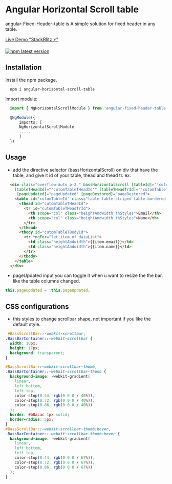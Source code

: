 # Angular Horizontal Scroll table

angular-Fixed-Header-table is A simple solution for fixed header in any table.



[Live Demo "StackBlitz ⚡️"](https://stackblitz.com/edit/angular-ivy-4pgi6r)


<a href="https://www.npmjs.com/package/angular-horizontal-scroll-table"><img src="https://img.shields.io/badge/npm-v1.0.0-blue" alt="npm latest version" ></a>


## Installation

Install the npm package.
```
  npm i angular-horizontal-scroll-table
```
Import module:
```ts
  import { NgHorizontalScrollModule } from 'angular-fixed-header-table';

  @NgModule({
      imports: [
      NgHorizontalScrollModule
      .....
      ]
  })
```


## Usage

- add the directive selector (bassHorizontalScroll) on div that have the table, and give it id of your table, thead and thead tr.
  ex:
```html
  <div class="overflow-auto p-2 " bassHorizontalScroll [tableId]="'cutomTableId'"
    [tableTHeadId]="'cutomTableTHeadId'" [tableTHeadTrId]="'cutomTableTHeadTrId'"
     [pageUpdated]="pageUpdated" [pageDestored]="pageDestored">
    <table id="cutomTableId" class="table table-striped table-bordered table-hover">
      <thead id="cutomTableTHeadId">
        <tr id="cutomTableTHeadTrId">
          <th scope="col" class="heightAndwidth thStyles">Email</th>
          <th scope="col" class="heightAndwidth thStyles">Name</th>
        </tr>
      </thead>
      <tbody id="cutomTableTBodyId">
        <tr *ngFor="let item of dataList">
          <td class="heightAndwidth">{{item.email}}</td>
          <td class="heightAndwidth">{{item.name}}</td>
        </tr>
      </tbody>
    </table>
  </div>
```



- pageUpdated input you can toggle it when u want to resize the the bar.
    like the table columns changed.

```ts
this.pageUpdated = !this.pageUpdated;
```

## CSS configurations
- this styles to change scrollbar shape, not important if you like the default style.

```css
 #BassScrollBar::-webkit-scrollbar,
.BassBarContainer::-webkit-scrollbar {
  width: 10px;
  height: 17px;
  background: transparent;
}

#BassScrollBar::-webkit-scrollbar-thumb,
.BassBarContainer::-webkit-scrollbar-thumb {
  background-image: -webkit-gradient(
    linear,
    left bottom,
    left top,
    color-stop(0.44, rgb(0 0 0 / 40%)),
    color-stop(0.72, rgb(0 0 0 / 40%)),
    color-stop(0.86, rgb(0 0 0 / 40%))
  );
  border: #b0acac 1px solid;
  border-radius: 5px;
}
#BassScrollBar::-webkit-scrollbar-thumb:hover,
.BassBarContainer::-webkit-scrollbar-thumb:hover {
  background-image: -webkit-gradient(
    linear,
    left bottom,
    left top,
    color-stop(0.44, rgb(0 0 0 / 67%)),
    color-stop(0.72, rgb(0 0 0 / 67%)),
    color-stop(0.86, rgb(0 0 0 / 67%))
  );
}
```

